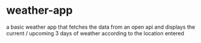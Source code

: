 # weather-app
a basic weather app that fetches the data from an open api and displays the current / upcoming 3 days of weather according to the location entered
